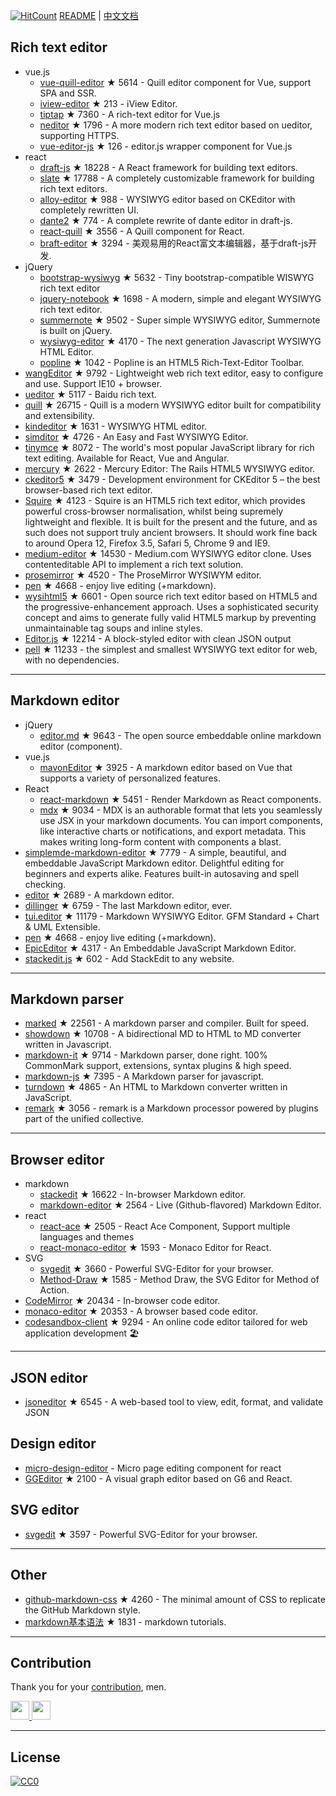 
[![HitCount](http://hits.dwyl.com/xjh22222228/awesome-web-editor.svg)](http://hits.dwyl.com/xjh22222228/awesome-web-editor) [README](README.md) | [中文文档](README_zh-CN.md)



## Rich text editor
- vue.js
  - [vue-quill-editor](https://github.com/surmon-china/vue-quill-editor) ★ 5614 - Quill editor component for Vue, support SPA and SSR.
  - [iview-editor](https://github.com/iview/iview-editor) ★ 213 - iView Editor.
  - [tiptap](https://github.com/heyscrumpy/tiptap) ★ 7360 - A rich-text editor for Vue.js
  - [neditor](https://github.com/notadd/neditor) ★ 1796 - A more modern rich text editor based on ueditor, supporting HTTPS.
  - [vue-editor-js](https://github.com/ChangJoo-Park/vue-editor-js) ★ 126 - editor.js wrapper component for Vue.js
- react
  - [draft-js](https://github.com/facebook/draft-js) ★ 18228 - A React framework for building text editors.
  - [slate](https://github.com/ianstormtaylor/slate) ★ 17788 - A completely customizable framework for building rich text editors.
  - [alloy-editor](https://github.com/liferay/alloy-editor/) ★ 988 - WYSIWYG editor based on CKEditor with completely rewritten UI.
  - [dante2](https://github.com/michelson/dante2) ★ 774 - A complete rewrite of dante editor in draft-js.
  - [react-quill](https://github.com/zenoamaro/react-quill) ★ 3556 - A Quill component for React.
  - [braft-editor](https://github.com/margox/braft-editor) ★ 3294 - 美观易用的React富文本编辑器，基于draft-js开发.
- jQuery
  - [bootstrap-wysiwyg](https://github.com/mindmup/bootstrap-wysiwyg/) ★ 5632 - Tiny bootstrap-compatible WISWYG rich text editor
  - [jquery-notebook](https://github.com/raphaelcruzeiro/jquery-notebook) ★ 1698 - A modern, simple and elegant WYSIWYG rich text editor.
  - [summernote](https://github.com/summernote/summernote) ★ 9502 - Super simple WYSIWYG editor, Summernote is built on jQuery.
  - [wysiwyg-editor](https://github.com/froala/wysiwyg-editor) ★ 4170 - The next generation Javascript WYSIWYG HTML Editor.
  - [popline](https://github.com/kenshin54/popline) ★ 1042 - Popline is an HTML5 Rich-Text-Editor Toolbar.
- [wangEditor](https://github.com/wangfupeng1988/wangEditor) ★ 9792 - Lightweight web rich text editor, easy to configure and use. Support IE10 + browser.
- [ueditor](https://github.com/fex-team/ueditor) ★ 5117 - Baidu rich text.
- [quill](https://github.com/quilljs/quill) ★ 26715 - Quill is a modern WYSIWYG editor built for compatibility and extensibility.
- [kindeditor](https://github.com/kindsoft/kindeditor) ★ 1631 - WYSIWYG HTML editor.
- [simditor](https://github.com/mycolorway/simditor) ★ 4726 - An Easy and Fast WYSIWYG Editor.
- [tinymce](https://github.com/tinymce/tinymce) ★ 8072 - The world's most popular JavaScript library for rich text editing. Available for React, Vue and Angular.
- [mercury](https://github.com/jejacks0n/mercury) ★ 2622 - Mercury Editor: The Rails HTML5 WYSIWYG editor.
- [ckeditor5](https://github.com/ckeditor/ckeditor5) ★ 3479 - Development environment for CKEditor 5 – the best browser-based rich text editor.
- [Squire](https://github.com/neilj/Squire) ★ 4123 - Squire is an HTML5 rich text editor, which provides powerful cross-browser normalisation, whilst being supremely lightweight and flexible. It is built for the present and the future, and as such does not support truly ancient browsers. It should work fine back to around Opera 12, Firefox 3.5, Safari 5, Chrome 9 and IE9.
- [medium-editor](https://github.com/yabwe/medium-editor) ★ 14530 - Medium.com WYSIWYG editor clone. Uses contenteditable API to implement a rich text solution.
- [prosemirror](https://github.com/ProseMirror/prosemirror) ★ 4520 - The ProseMirror WYSIWYM editor.
- [pen](https://github.com/sofish/pen) ★ 4668 - enjoy live editing (+markdown).
- [wysihtml5](https://github.com/xing/wysihtml5) ★ 6601 - Open source rich text editor based on HTML5 and the progressive-enhancement approach. Uses a sophisticated security concept and aims to generate fully valid HTML5 markup by preventing unmaintainable tag soups and inline styles.
- [Editor.js](https://github.com/codex-team/editor.js) ★ 12214 - A block-styled editor with clean JSON output
- [pell](https://github.com/jaredreich/pell) ★ 11233 - the simplest and smallest WYSIWYG text editor for web, with no dependencies.



---


## Markdown editor
- jQuery
  - [editor.md](https://github.com/pandao/editor.md) ★ 9643 - The open source embeddable online markdown editor (component).
- vue.js
  - [mavonEditor](https://github.com/hinesboy/mavonEditor) ★ 3925 - A markdown editor based on Vue that supports a variety of personalized features.
- React
  - [react-markdown](https://github.com/rexxars/react-markdown) ★ 5451 - Render Markdown as React components.
  - [mdx](https://github.com/mdx-js/mdx) ★ 9034 - MDX is an authorable format that lets you seamlessly use JSX in your markdown documents. You can import components, like interactive charts or notifications, and export metadata. This makes writing long-form content with components a blast.
- [simplemde-markdown-editor](https://github.com/sparksuite/simplemde-markdown-editor) ★ 7779 -  A simple, beautiful, and embeddable JavaScript Markdown editor. Delightful editing for beginners and experts alike. Features built-in autosaving and spell checking.
- [editor](https://github.com/lepture/editor) ★ 2689 - A markdown editor.
- [dillinger](https://github.com/joemccann/dillinger) ★ 6759 - The last Markdown editor, ever.
- [tui.editor](https://github.com/nhnent/tui.editor) ★ 11179 - Markdown WYSIWYG Editor. GFM Standard + Chart & UML Extensible.
- [pen](https://github.com/sofish/pen) ★ 4668 - enjoy live editing (+markdown).
- [EpicEditor](https://github.com/OscarGodson/EpicEditor) ★ 4317 - An Embeddable JavaScript Markdown Editor.
- [stackedit.js](https://github.com/benweet/stackedit.js) ★ 602 - Add StackEdit to any website.



---




## Markdown parser
- [marked](https://github.com/markedjs/marked) ★ 22561 - A markdown parser and compiler. Built for speed.
- [showdown](https://github.com/showdownjs/showdown) ★ 10708 - A bidirectional MD to HTML to MD converter written in Javascript.
- [markdown-it](https://github.com/markdown-it/markdown-it) ★ 9714 - Markdown parser, done right. 100% CommonMark support, extensions, syntax plugins & high speed.
- [markdown-js](https://github.com/evilstreak/markdown-js) ★ 7395 - A Markdown parser for javascript.
- [turndown](https://github.com/domchristie/turndown) ★ 4865 - An HTML to Markdown converter written in JavaScript.
- [remark](https://github.com/remarkjs/remark) ★ 3056 - remark is a Markdown processor powered by plugins part of the unified collective.



---



## Browser editor
- markdown
  - [stackedit](https://github.com/benweet/stackedit) ★ 16622 - In-browser Markdown editor.
  - [markdown-editor](https://github.com/jbt/markdown-editor) ★ 2564 - Live (Github-flavored) Markdown Editor.
- react
  - [react-ace](https://github.com/securingsincity/react-ace) ★ 2505 - React Ace Component, Support multiple languages and themes
  - [react-monaco-editor](https://github.com/react-monaco-editor/react-monaco-editor) ★ 1593 - Monaco Editor for React.
- SVG
  - [svgedit](https://github.com/SVG-Edit/svgedit) ★ 3660 - Powerful SVG-Editor for your browser.
  - [Method-Draw](https://github.com/methodofaction/Method-Draw) ★ 1585 - Method Draw, the SVG Editor for Method of Action.
- [CodeMirror](https://github.com/codemirror/CodeMirror) ★ 20434 - In-browser code editor.
- [monaco-editor](https://github.com/Microsoft/monaco-editor) ★ 20353 - A browser based code editor.
- [codesandbox-client](https://github.com/codesandbox/codesandbox-client) ★ 9294 - An online code editor tailored for web application development 🏖️


---


## JSON editor
- [jsoneditor](https://github.com/josdejong/jsoneditor) ★ 6545 - A web-based tool to view, edit, format, and validate JSON


## Design editor
- [micro-design-editor](https://github.com/xjh22222228/micro-design-editor) - Micro page editing component for react
- [GGEditor](https://github.com/alibaba/GGEditor) ★ 2100 - A visual graph editor based on G6 and React.



## SVG editor
- [svgedit](https://github.com/SVG-Edit/svgedit) ★ 3597 - Powerful SVG-Editor for your browser.



---

## Other
- [github-markdown-css](https://github.com/sindresorhus/github-markdown-css) ★ 4260 - The minimal amount of CSS to replicate the GitHub Markdown style.
- [markdown基本语法](https://github.com/younghz/Markdown) ★ 1831 - markdown tutorials.



---


## Contribution
Thank you for your [contribution](https://github.com/xjh22222228/awesome-web-editor/issues), men.

<a href="https://github.com/1c7/">
  <img src="https://avatars1.githubusercontent.com/u/1804755?s=460&v=4" width="30px" height="30px" />
</a>
<a href="https://github.com/ChangJoo-Park/">
  <img src="https://avatars1.githubusercontent.com/u/1451365?s=460&v=4" width="30px" height="30px" />
</a>


---



## License
[![CC0](http://mirrors.creativecommons.org/presskit/buttons/88x31/svg/cc-zero.svg)](https://creativecommons.org/publicdomain/zero/1.0/)
